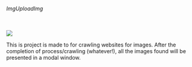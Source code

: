 <h6>ImgUploadImg</h6><br/>
<img src="http://s28.postimg.org/8fmfjney5/brand2.png"/><br/>
<p>This is project is made to for crawling websites for images. After the completion of process/crawling (whatever!), all the images found will be presented in a modal window.</p>
